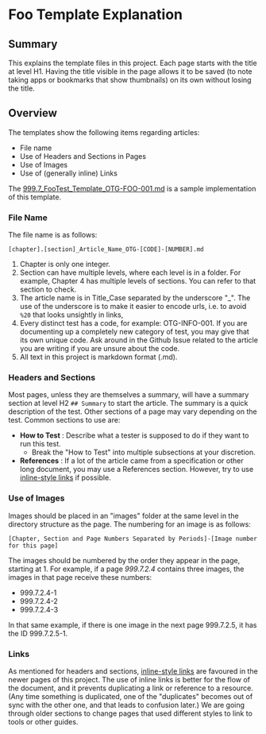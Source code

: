 # Foo Template Explanation

## Summary

This explains the template files in this project. Each page starts with the title at level H1. Having the title visible in the page allows it to be saved (to note taking apps or bookmarks that show thumbnails) on its own without losing the title.

## Overview

The templates show the following items regarding articles:

* File name
* Use of Headers and Sections in Pages
* Use of Images
* Use of (generally inline) Links

The [999.7_FooTest_Template_OTG-FOO-001.md](999.7_FooTest_Template_OTG-FOO-001.md) is a sample implementation of this template.

### File Name

The file name is as follows:

`[chapter].[section]_Article_Name_OTG-[CODE]-[NUMBER].md`

1. Chapter is only one integer.
2. Section can have multiple levels, where each level is in a folder. For example, Chapter 4 has multiple levels of sections. You can refer to that section to check.
3. The article name is in Title_Case separated by the underscore "_". The use of the underscore is to make it easier to encode urls, i.e. to avoid `%20` that looks unsightly in links,
4. Every distinct test has a code, for example: OTG-INFO-001. If you are documenting up a completely new category of test, you may give that its own unique code. Ask around in the Github Issue related to the article you are writing if you are unsure about the code.
5. All text in this project is markdown format (.md).

### Headers and Sections

Most pages, unless they are themselves a summary, will have a summary section at level H2 `## Summary` to start the article. The summary is a quick description of the test. Other sections of a page may vary depending on the test. Common sections to use are:

* __How to Test__ : Describe what a tester is supposed to do if they want to run this test.
  * Break the "How to Test" into multiple subsections at your discretion.
* __References__ : If a lot of the article came from a specification or other long document, you may use a References section. However, try to use [inline-style links](https://github.com/adam-p/markdown-here/wiki/Markdown-Cheatsheet#links) if possible.

### Use of Images

Images should be placed in an "images" folder at the same level in the directory structure as the page. The numbering for an image is as follows:

`[Chapter, Section and Page Numbers Separated by Periods]-[Image number for this page]`

The images should be numbered by the order they appear in the page, starting at 1. For example, if a page *999.7.2.4* contains three images, the images in that page receive these numbers:

* 999.7.2.4-1
* 999.7.2.4-2
* 999.7.2.4-3

In that same example, if there is one image in the next page 999.7.2.5, it has the ID 999.7.2.5-1.

### Links

As mentioned for headers and sections, [inline-style links](https://github.com/adam-p/markdown-here/wiki/Markdown-Cheatsheet#links) are favoured in the newer pages of this project. The use of inline links is better for the flow of the document, and it prevents duplicating a link or reference to a resource. (Any time something is duplicated, one of the "duplicates" becomes out of sync with the other one, and that leads to confusion later.) We are going through older sections to change pages that used different styles to link to tools or other guides.


